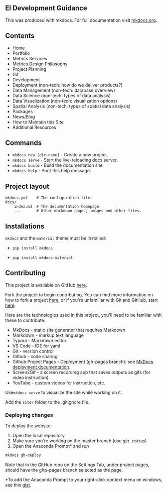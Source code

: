 ## EI Development Guidance

This was produced with mkdocs. For full documentation visit [mkdocs.org](https://mkdocs.org).

## Contents

* Home
* Portfolio
* Metrics Services
* Metrics Design Philosophy
* Project Planning
* Git
* Development
* Deployment (non-tech: how do we deliver products?)
* Data Management (non-tech: database overview)
* Data Science (non-tech: types of data analysis)
* Data Visualization (non-tech: visualization options)
* Spatial Analysis (non-tech: types of spatial data analysis)
* Packages
* News/Blog 
* How to Maintain this Site
* Additional Resources

## Commands

* `mkdocs new [dir-name]` - Create a new project.
* `mkdocs serve` - Start the live-reloading docs server.
* `mkdocs build` - Build the documentation site.
* `mkdocs help` - Print this help message.

## Project layout

    mkdocs.yml    # The configuration file.
    docs/
        index.md  # The documentation homepage.
        ...       # Other markdown pages, images and other files.

## Installations

`mkdocs` and the `material` theme must be installed:

* `pip install mkdocs`

* `pip install mkdocs-material`

## Contributing

This project is available on GitHub [here](https://github.com/eanderson-ei/ei-dev).

Fork the project to begin contributing. You can find more information on how to fork a project [here](../git/collaborating-with-git.md), or if you're unfamiliar with Git and GitHub, start [here](../git/install-configure-git.md).

Here are the technologies used in this project, you'll need to be familiar with these to contribute.

* MkDocs - static site generator that requires Markdown
* Markdown - markup text language
* Typora - Markdown editor
* VS Code - IDE for yaml
* Git - version control
* Github - code sharing
* Github Project Pages - Deployment (gh-pages branch); see [MkDocs deployment documentation](https://www.mkdocs.org/user-guide/deploying-your-docs/).
* Screen2Gif - a screen recording app that saves outputs as gifs (for video instruction)
* YouTube - custom videos for instruction, etc.

Use`mkdocs serve` to visualize the site while working on it.

Add the `site/` folder to the .gitignore file.

### Deploying changes

To deploy the website:

1. Open the local repository
2. Make sure you're working on the master branch (use `git status`)
3. Open the Anaconda Prompt* and run

```bash
mkdocs gh-deploy
```

Note that in the GitHub repo on the Settings Tab, under project pages, should have the ghp-pages branch selected as the page.

*To add the Anaconda Prompt to your right-click context menu on windows, see this [gist](https://gist.github.com/jiewpeng/8ba446acf329b1801bf91db767d179ea).

